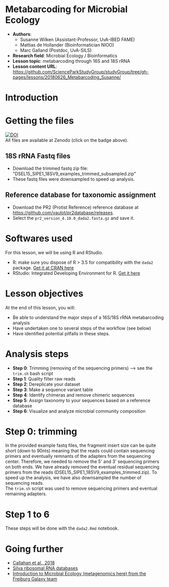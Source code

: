 # Metabarcoding for Microbial Ecology

 - **Authors**: 
   - Susanne Wilken (Assistant-Professor, UvA-IBED FAME)
   - Mattias de Hollander (Bioinformatician NIOO)
   - Marc Galland (Postdoc, UvA-SILS)
 - **Research field**: Microbial Ecology / Bioinformatics
 - **Lesson topic**: metabarcoding through 16S and 18S rRNA  
 - **Lesson content URL**: <https://github.com/ScienceParkStudyGroup/studyGroup/tree/gh-pages/lessons/20180626_Metabarcoding_Susanne/>

# Introduction

# Getting the files
[![DOI](https://zenodo.org/badge/DOI/10.5281/zenodo.1297347.svg)](https://doi.org/10.5281/zenodo.1297347)  
All files are available at Zenodo (click on the badge above).

## 18S rRNA Fastq files 
- Download the trimmed fastq zip file: "DSEL15_SIPE1_18SV9_examples_trimmed_subsampled.zip" 
- These fastq files were downsampled to speed up analysis.

##  Reference database for taxonomic assignment
- Download the PR2 (Protist Reference) reference database at https://github.com/vaulot/pr2database/releases.  
- Select the `pr2_version_4.10.0_dada2.fasta.gz` and save it. 

# Softwares used
For this lesson, we will be using R and RStudio. 
- R: make sure you dispose of R > 3.5 for compatibility with the `dada2` package. [Get it at CRAN here](https://cran.r-project.org/)
- RStudio: Integrated Developing Environment for R. [Get it here](https://www.rstudio.com/products/rstudio/download/#download)

# Lesson objectives
At the end of this lesson, you will:
- Be able to understand the major steps of a 16S/18S rRNA metabarcoding analysis
- Have undertaken one to several steps of the workflow (see below)
- Have identified potential pitfalls in these steps.

# Analysis steps
- **Step 0**: Trimming (removing of the sequencing primers) --> see the `trim.sh` bash script
- **Step 1**: Quality filter raw reads 
- **Step 2**: Dereplicate your dataset    
- **Step 3**: Make a sequence variant table  
- **Step 4**: Identify chimeras and remove chimeric sequences   
- **Step 5**: Assign taxonomy to your sequences based on a reference database    
- **Step 6**: Visualize and analyze microbial community composition  

# Step 0: trimming
In the provided example fastq files, the fragment insert size can be quite short (down to 90nts) meaning that the reads could contain sequencing primers and eventually remnants of the adapters from the sequencing center. Therefore, we needed to remove the 5' and 3' sequencing primers on both ends. We have already removed the eventual residual sequencing primers from the reads (DSEL15_SIPE1_18SV9_examples_trimmed.zip). To speed up the analysis, we have also downsampled the number of sequencing reads.  
The `trim.sh` script was used to remove sequencing primers and eventual remaining adapters. 

# Step 1 to 6                         
These steps will be done with the `dada2.Rmd` notebook. 

# Going further
- [Callahan et al., 2018](https://www.nature.com/articles/nmeth.3869)
- [Silva ribosomal RNA databases](https://www.arb-silva.de/) 
- [Introduction to Microbial Ecology (metagenomics here) from the Freiburg Galaxy team](http://galaxyproject.github.io/training-material/topics/metagenomics/slides/introduction.html#14)
